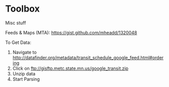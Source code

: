 Toolbox
=======

Misc stuff


Feeds & Maps (MTA):
https://gist.github.com/mheadd/1320048

To Get Data:
1. Navigate to http://datafinder.org/metadata/transit_schedule_google_feed.html#ordering
2. Click on ftp://gisftp.metc.state.mn.us/google_transit.zip
3. Unzip data
4. Start Parsing
